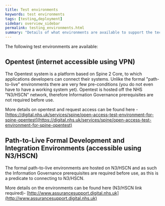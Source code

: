 ```yaml
---
title: Test environments
keywords: test environments
tags: [testing,deployment]
sidebar: overview_sidebar
permalink: testing_environments.html
summary: "Details of what environments are available to support the technical accreditation and solution assurance process"
---
```


The following test environments are available:

## Opentest (internet accessible using VPN) ##
The Opentest system is a platform based on Spine 2 Core, to which applications developers can connect their systems. Unlike the formal "path-to-live" environments there are very few pre-conditions (you do not even have to have a working system yet). Opentest is hosted off the NHS "N3/HSCN" network, therefore Information Governance prerequisites are not required before use.

More details on opentest and request access can be found here - [https://digital.nhs.uk/services/spine/open-access-test-environment-for-spine-opentest](https://digital.nhs.uk/services/spine/open-access-test-environment-for-spine-opentest)

## Path-to-Live Formal Development and Integration Environments (accessible using N3/HSCN) ##
The formal path-to-live environments are hosted on N3/HSCN and as such the Information Governance prerequisites are required before use, as this is a predicate to connecting to N3/HSCN.

More details on the environments can be found here (N3/HSCN link required)- [http://www.assurancesupport.digital.nhs.uk](http://www.assurancesupport.digital.nhs.uk)
